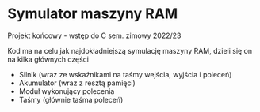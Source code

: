 # Symulator maszyny RAM

Projekt końcowy - wstęp do C sem. zimowy 2022/23

Kod ma na celu jak najdokładniejszą symulację maszyny RAM, dzieli się on na kilka głównych części
- Silnik (wraz ze wskaźnikami na taśmy wejścia, wyjścia i poleceń)
- Akumulator (wraz z resztą pamięci)
- Moduł wykonujący polecenia
- Taśmy (głównie taśma poleceń)
